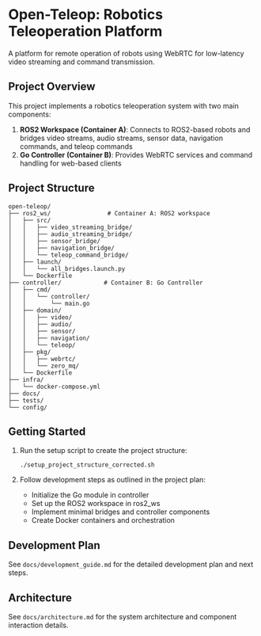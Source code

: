 # Open-Teleop: Robotics Teleoperation Platform

A platform for remote operation of robots using WebRTC for low-latency video streaming and command transmission.

## Project Overview

This project implements a robotics teleoperation system with two main components:

1. **ROS2 Workspace (Container A)**: Connects to ROS2-based robots and bridges video streams, audio streams, sensor data, navigation commands, and teleop commands
2. **Go Controller (Container B)**: Provides WebRTC services and command handling for web-based clients

## Project Structure

```
open-teleop/
├── ros2_ws/                # Container A: ROS2 workspace
│   ├── src/
│   │   ├── video_streaming_bridge/
│   │   ├── audio_streaming_bridge/
│   │   ├── sensor_bridge/
│   │   ├── navigation_bridge/
│   │   └── teleop_command_bridge/
│   ├── launch/
│   │   └── all_bridges.launch.py
│   └── Dockerfile
├── controller/            # Container B: Go Controller
│   ├── cmd/
│   │   └── controller/
│   │       └── main.go
│   ├── domain/
│   │   ├── video/
│   │   ├── audio/
│   │   ├── sensor/
│   │   ├── navigation/
│   │   └── teleop/
│   ├── pkg/
│   │   ├── webrtc/
│   │   └── zero_mq/
│   └── Dockerfile
├── infra/                 
│   └── docker-compose.yml
├── docs/                  
├── tests/                 
└── config/                
```

## Getting Started

1. Run the setup script to create the project structure:
   ```
   ./setup_project_structure_corrected.sh
   ```

2. Follow development steps as outlined in the project plan:
   - Initialize the Go module in controller
   - Set up the ROS2 workspace in ros2_ws
   - Implement minimal bridges and controller components
   - Create Docker containers and orchestration

## Development Plan

See `docs/development_guide.md` for the detailed development plan and next steps.

## Architecture

See `docs/architecture.md` for the system architecture and component interaction details.
